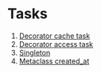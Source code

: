 # Tasks

1. [Decorator cache task](decorator_cache/main.py)
2. [Decorator access task](decorator_access/main.py)
3. [Singleton](singleton/main.py)
4. [Metaclass created_at](metacls_date/main.py)
